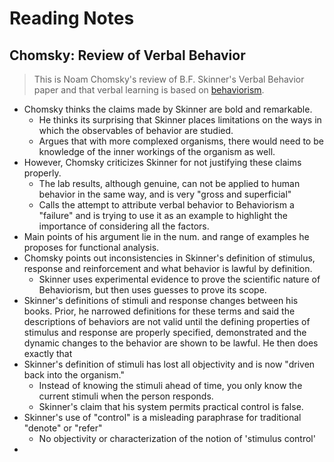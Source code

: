 # Reading Notes

## Chomsky: Review of Verbal Behavior

> This is Noam Chomsky's review of B.F. Skinner's Verbal Behavior paper and that verbal learning is based on [behaviorism](../cog-sci/2-history-of-the-mind#Behaviorism).

- Chomsky thinks the claims made by Skinner are bold and remarkable.
	- He thinks its surprising that Skinner places limitations on the ways in which the observables of behavior are studied.
	- Argues that with more complexed organisms, there would need to be knowledge of the inner workings of the organism as well. 
- However, Chomsky criticizes Skinner for not justifying these claims properly.
	- The lab results, although genuine, can not be applied to human behavior in the same way, and is very "gross and superficial"
	- Calls the attempt to attribute verbal behavior to Behaviorism a "failure" and is trying to use it as an example to highlight the importance of considering all the factors.
- Main points of his argument lie in the num. and range of examples he proposes for functional analysis.
- Chomsky points out inconsistencies in Skinner's definition of stimulus, response and reinforcement and what behavior is lawful by definition.
	- Skinner uses experimental evidence to prove the scientific nature of Behaviorism, but then uses guesses to prove its scope.
- Skinner's definitions of stimuli and response changes between his books. Prior, he narrowed definitions for these terms and said the descriptions of behaviors are not valid until the defining properties of stimulus and response are properly specified, demonstrated and the dynamic changes to the behavior are shown to be lawful. He then does exactly that
- Skinner's definition of stimuli has lost all objectivity and is now "driven back into the organism."
	- Instead of knowing the stimuli ahead of time, you only know the current stimuli when the person responds.
	- Skinner's claim that his system permits practical control is false.
- Skinner's use of "control" is a misleading paraphrase for traditional "denote" or "refer"
	- No objectivity or characterization of the notion of 'stimulus control'
- 